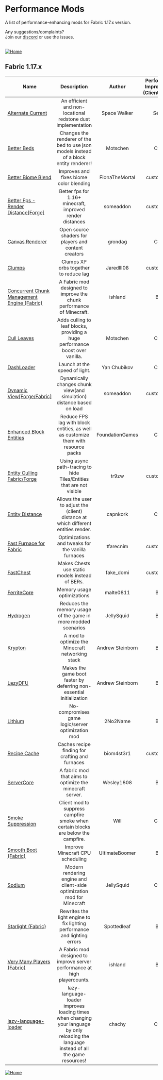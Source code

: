 
# Performance Mods
A list of performance-enhancing mods for Fabric 1.17.x version.

Any suggestions/complaints?<br>
Join our [discord](https://discord.gg/8nzHYhVUQS) or use the issues.<br><br>

[![Home](https://i.imgur.com/zGuelkW.png)](https://github.com/NordicGamerFE/usefulmods/blob/main/README.md)

## Fabric 1.17.x

| Name |  Description | Author | Performance Improvement (Client/Server) | Need help? |
| --- | :---: | :---: | :---: | :---: |
| [Alternate Current](https://modrinth.com/mod/alternate-current) | An efficient and non-locational redstone dust implementation | Space Walker | Server | [Discord](https://discord.gg/EJC9zkX) [Github](https://github.com/SpaceWalkerRS/alternate-current/issues) 
| [Better Beds](https://modrinth.com/mod/better-beds) | Changes the renderer of the bed to use json models instead of a block entity renderer!  | Motschen | Client | [Discord](https://discord.gg/jAGnWYHm3r) [Github](https://github.com/TeamMidnightDust/BetterBeds/issues) 
| [Better Biome Blend](https://www.curseforge.com/minecraft/mc-mods/better-biome-blend) | Improves and fixes biome color blending | FionaTheMortal | custom_data |  [Github](https://github.com/FionaTheMortal/Better-Biome-Blend/issues) 
| [Better Fps - Render Distance[Forge]](https://www.curseforge.com/minecraft/mc-mods/better-fps-render-distance) | Better fps for 1.16+ minecraft, improved render distances | someaddon | custom_data |  [Github](https://github.com/someaddons/betterfpsdistances/issues) 
| [Canvas Renderer](https://modrinth.com/mod/canvas) | Open source shaders for players and content creators | grondag | Client | [Discord](https://discord.gg/7NaqR2e) [Github](https://github.com/vram-guild/canvas/issues) 
| [Clumps](https://www.curseforge.com/minecraft/mc-mods/clumps) | Clumps XP orbs together to reduce lag | Jaredlll08 | custom_data |  [Github](https://github.com/jaredlll08/Clumps/issues) 
| [Concurrent Chunk Management Engine (Fabric)](https://modrinth.com/mod/c2me-fabric) | A Fabric mod designed to improve the chunk performance of Minecraft. | ishland | Both | [Discord](https://discord.io/ishlandbukkit) [Github](https://github.com/RelativityMC/C2ME-fabric/issues) 
| [Cull Leaves](https://modrinth.com/mod/cull-leaves) | Adds culling to leaf blocks, providing a huge performance boost over vanilla. | Motschen | Client | [Discord](https://discord.gg/jAGnWYHm3r) [Github](https://github.com/TeamMidnightDust/CullLeaves/issues) 
| [DashLoader](https://modrinth.com/mod/dashloader) | Launch at the speed of light. | Yan Chubikov | Client | [Discord](https://discord.gg/8F8MaYzk5h) [Github](https://github.com/alphaqu/DashLoader/issues) 
| [Dynamic View[Forge/Fabric]](https://www.curseforge.com/minecraft/mc-mods/dynamic-view) | Dynamically changes chunk view(and simulation) distance based on load | someaddon | custom_data |  [Github](https://github.com/ldtteam/Dynview/issues/new) 
| [Enhanced Block Entities](https://modrinth.com/mod/ebe) | Reduce FPS lag with block entities, as well as customize them with resource packs | FoundationGames | Client | [Discord](https://discord.gg/7Aw3y4RtY9) [Github](https://github.com/FoundationGames/EnhancedBlockEntities/issues) 
| [Entity Culling Fabric/Forge](https://www.curseforge.com/minecraft/mc-mods/entityculling) | Using async path-tracing to hide Tiles/Entities that are not visible | tr9zw | custom_data |  [Github]() 
| [Entity Distance](https://modrinth.com/mod/entity-distance) | Allows the user to adjust the (client) distance at which different entities render. | capnkork | Client |  [Github](https://github.com/capnkork/entity-distance/issues) 
| [Fast Furnace for Fabric](https://www.curseforge.com/minecraft/mc-mods/fast-furnace-for-fabric) | Optimizations and tweaks for the vanilla furnaces | tfarecnim | custom_data |  [Github]() 
| [FastChest](https://www.curseforge.com/minecraft/mc-mods/fastchest) | Makes Chests use static models instead of BERs. | fake_domi | custom_data |  [Github](https://github.com/FakeDomi/FastChest/issues) 
| [FerriteCore](https://modrinth.com/mod/ferrite-core) | Memory usage optimizations | malte0811 | Both |  [Github](https://github.com/malte0811/FerriteCore/issues) 
| [Hydrogen](https://modrinth.com/mod/hydrogen) | Reduces the memory usage of the game in more modded scenarios | JellySquid | Both | [Discord](https://jellysquid.me/discord) [Github](https://github.com/jellysquid3/hydrogen-fabric/issues) 
| [Krypton](https://modrinth.com/mod/krypton) | A mod to optimize the Minecraft networking stack | Andrew Steinborn | Both | [Discord](https://discord.gg/RUGArxEQ8J) [Github](https://github.com/astei/krypton/issues) 
| [LazyDFU](https://modrinth.com/mod/lazydfu) | Makes the game boot faster by deferring non-essential initialization | Andrew Steinborn | Both | [Discord](https://discord.gg/RUGArxEQ8J) [Github](https://github.com/astei/lazydfu/issues) 
| [Lithium](https://modrinth.com/mod/lithium) | No-compromises game logic/server optimization mod | 2No2Name | Both | [Discord](https://jellysquid.me/discord) [Github](https://github.com/jellysquid3/lithium-fabric/issues) 
| [Recipe Cache](https://www.curseforge.com/minecraft/mc-mods/recipe-cache) | Caches recipe finding for crafting and furnaces | biom4st3r1 | custom_data |  [Github]() 
| [ServerCore](https://modrinth.com/mod/servercore) | A fabric mod that aims to optimize the minecraft server. | Wesley1808 | Both |  [Github](https://github.com/Wesley1808/ServerCore/issues) 
| [Smoke Suppression](https://modrinth.com/mod/smoke-suppression) | Client mod to suppress campfire smoke when certain blocks are below the campfire. | Will | Client |  [Github](https://gitlab.com/supersaiyansubtlety/smoke_suppression/-/issues) 
| [Smooth Boot (Fabric)](https://modrinth.com/mod/smoothboot-fabric) | Improve Minecraft CPU scheduling | UltimateBoomer | Both | [Discord]() [Github](https://github.com/UltimateBoomer/mc-smoothboot/issues) [Wiki](https://github.com/UltimateBoomer/mc-smoothboot/wiki)
| [Sodium](https://modrinth.com/mod/sodium) | Modern rendering engine and client-side optimization mod for Minecraft | JellySquid | Client | [Discord](https://jellysquid.me/discord) [Github](https://github.com/CaffeineMC/sodium-fabric/issues) 
| [Starlight (Fabric)](https://modrinth.com/mod/starlight) | Rewrites the light engine to fix lighting performance and lighting errors | Spottedleaf | Both | [Discord](https://discord.gg/tuinity) [Github](https://github.com/PaperMC/Starlight/issues) 
| [Very Many Players (Fabric)](https://modrinth.com/mod/vmp-fabric) | A Fabric mod designed to improve server performance at high playercounts. | ishland | Both | [Discord](https://discord.io/ishlandbukkit) [Github](https://github.com/RelativityMC/VMP-fabric/issues) 
| [lazy-language-loader](https://modrinth.com/mod/lazy-language-loader) | lazy-language-loader improves loading times when changing your language by only reloading the language instead of all the game resources! | chachy | Client | [Discord](https://discord.gg/XAjvZ8GvPy) [Github](https://github.com/ChachyDev/lazy-language-loader/issues) 

[![Home](https://i.imgur.com/zGuelkW.png)](https://github.com/NordicGamerFE/usefulmods/blob/main/README.md)
